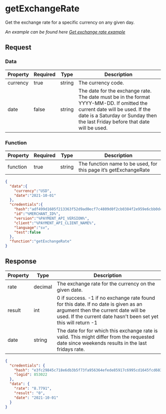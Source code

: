 # getExchangeRate

<include from="Snippets-PaymentAPI.md" element-id="snippet-header"></include>

Get the exchange rate for a specific currency on any given day.

*An example can be found here [Get exchange rate example](Get-exchange-rate.md)*

## Request

### Data
| Property | Required | Type   | Description                                                                                                                                                                                                  |
|----------|----------|--------|--------------------------------------------------------------------------------------------------------------------------------------------------------------------------------------------------------------|
| currency | true     | string | The currency code.                                                                                                                                                                                           |
| date     | false    | string | The date for the exchange rate. The date must be in the format YYYY-MM-DD. If omitted the current date will be used. If the date is a Saturday or Sunday then the last Friday before that date will be used. |

### Function

| Property | Required | Type   | Description                                                      |
|----------|----------|--------|------------------------------------------------------------------|
| function | true     | string | The function name to be used, for this page it’s getExchangeRate |

```json
{
  "data":{
    "currency":"USD",
    "date":"2021-10-01"
  },
  "credentials":{
    "hash":"adf499d1605f213363f52d9ad0ecf7c4809d0f2cb0384f2e959e6cbb0dc84e5a4443a259d76bf6893e37e8212b5f3c9852377be1cd0d7fb472adc0b2f2618796",
    "id":"%MERCHANT_ID%",
    "version":"%PAYMENT_API_VERSION%",
    "client":"%PAYMENT_API_CLIENT_NAME%",
    "language":"sv",
    "test":false
  },
  "function":"getExchangeRate"
}
```

## Response

| Property | Type    | Description                                                                                                                                                                                  |
|----------|---------|----------------------------------------------------------------------------------------------------------------------------------------------------------------------------------------------|
| rate     | decimal | The exchange rate for the currency on the given date.                                                                                                                                        |
| result   | int     | 0 if success. -1 if no exchange rate found for this date. If no date is given as an argument then the current date will be used. If the current date hasn't been set yet this will return -1 |
| date     | string  | The date for for which this exchange rate is valid. This might differ from the requested date since weekends results in the last fridays rate.                                               |

```json
{
  "credentials": {
    "hash": "e3fc29845c718e6db3b5f73fa956364efede85917c6995cd1645fcd6033d75a6f9b5c10f2022cd13fe122b6ba72367f5b2ef312d303edbb4a2dbfccd53dd139e",
    "logid": 853022
  },
  "data": {
    "rate": "8.7791",
    "result": "0",
    "date": "2021-10-01"
  }
}
```